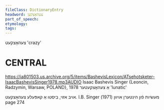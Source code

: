```yaml
---
fileClass: DictionaryEntry
headword: צעהאָצקען
part_of_speech: 
etymology: 
tags: 
---
```

צעהאָצקעט
'crazy'

CENTRAL
========

https://ia801503.us.archive.org/5/items/BashevisLexicon/ATsehotsketer-IsaacBashevisSinger1978.mp3AUDIO Isaac Bashevis Singer {Leoncin, Radzymin, Warsaw, POLAND}, 1978
אַ צעהאָצקעטער 'lunatic'

אויב אזוי, ביסטו אַ קאפּעלע צעהאָצקעט.
I.B. Singer (מעשׂיות פֿון הינטערן אויוון (1971 page 274